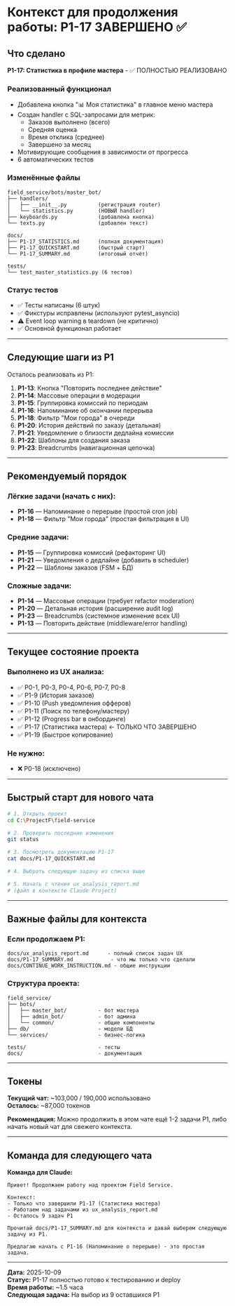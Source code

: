 # Контекст для продолжения работы: P1-17 ЗАВЕРШЕНО ✅

## Что сделано

**P1-17: Статистика в профиле мастера** - ✅ ПОЛНОСТЬЮ РЕАЛИЗОВАНО

### Реализованный функционал
- Добавлена кнопка "📊 Моя статистика" в главное меню мастера
- Создан handler с SQL-запросами для метрик:
  - Заказов выполнено (всего)
  - Средняя оценка
  - Время отклика (среднее)
  - Завершено за месяц
- Мотивирующие сообщения в зависимости от прогресса
- 6 автоматических тестов

### Изменённые файлы
```
field_service/bots/master_bot/
├── handlers/
│   ├── __init__.py          (регистрация router)
│   └── statistics.py        (НОВЫЙ handler)
├── keyboards.py             (добавлена кнопка)
└── texts.py                 (добавлен текст)

docs/
├── P1-17_STATISTICS.md      (полная документация)
├── P1-17_QUICKSTART.md      (быстрый старт)
└── P1-17_SUMMARY.md         (итоговый отчёт)

tests/
└── test_master_statistics.py (6 тестов)
```

### Статус тестов
- ✅ Тесты написаны (6 штук)
- ✅ Фикстуры исправлены (используют pytest_asyncio)
- ⚠️ Event loop warning в teardown (не критично)
- ✅ Основной функционал работает

---

## Следующие шаги из P1

Осталось реализовать из P1:

1. **P1-13**: Кнопка "Повторить последнее действие"
2. **P1-14**: Массовые операции в модерации  
3. **P1-15**: Группировка комиссий по периодам
4. **P1-16**: Напоминание об окончании перерыва
5. **P1-18**: Фильтр "Мои города" в очереди
6. **P1-20**: История действий по заказу (детальная)
7. **P1-21**: Уведомление о близости дедлайна комиссии
8. **P1-22**: Шаблоны для создания заказа
9. **P1-23**: Breadcrumbs (навигационная цепочка)

---

## Рекомендуемый порядок

### Лёгкие задачи (начать с них):
- **P1-16** — Напоминание о перерыве (простой cron job)
- **P1-18** — Фильтр "Мои города" (простая фильтрация в UI)

### Средние задачи:
- **P1-15** — Группировка комиссий (рефакторинг UI)
- **P1-21** — Уведомления о дедлайне (добавить в scheduler)
- **P1-22** — Шаблоны заказов (FSM + БД)

### Сложные задачи:
- **P1-14** — Массовые операции (требует refactor moderation)
- **P1-20** — Детальная история (расширение audit log)
- **P1-23** — Breadcrumbs (системное изменение всех UI)
- **P1-13** — Повторить действие (middleware/error handling)

---

## Текущее состояние проекта

### Выполнено из UX анализа:
- ✅ P0-1, P0-3, P0-4, P0-6, P0-7, P0-8
- ✅ P1-9 (История заказов)
- ✅ P1-10 (Push уведомления офферов)
- ✅ P1-11 (Поиск по телефону/мастеру)
- ✅ P1-12 (Progress bar в онбординге)
- ✅ P1-17 (Статистика мастера) ← ТОЛЬКО ЧТО ЗАВЕРШЕНО
- ✅ P1-19 (Быстрое копирование)

### Не нужно:
- ❌ P0-18 (исключено)

---

## Быстрый старт для нового чата

```bash
# 1. Открыть проект
cd C:\ProjectF\field-service

# 2. Проверить последние изменения
git status

# 3. Посмотреть документацию P1-17
cat docs/P1-17_QUICKSTART.md

# 4. Выбрать следующую задачу из списка выше

# 5. Начать с чтения ux_analysis_report.md
# (файл в контексте Claude Project)
```

---

## Важные файлы для контекста

### Если продолжаем P1:
```
docs/ux_analysis_report.md      - полный список задач UX
docs/P1-17_SUMMARY.md            - что мы только что сделали
docs/CONTINUE_WORK_INSTRUCTION.md - общие инструкции
```

### Структура проекта:
```
field_service/
├── bots/
│   ├── master_bot/          - бот мастера
│   ├── admin_bot/           - бот админа
│   └── common/              - общие компоненты
├── db/                      - модели БД
└── services/                - бизнес-логика

tests/                       - тесты
docs/                        - документация
```

---

## Токены

**Текущий чат:** ~103,000 / 190,000 использовано  
**Осталось:** ~87,000 токенов

**Рекомендация:** Можно продолжить в этом чате ещё 1-2 задачи P1, либо начать новый чат для свежего контекста.

---

## Команда для следующего чата

**Команда для Claude:**
```
Привет! Продолжаем работу над проектом Field Service.

Контекст:
- Только что завершили P1-17 (Статистика мастера)
- Работаем над задачами из ux_analysis_report.md
- Осталось 9 задач P1

Прочитай docs/P1-17_SUMMARY.md для контекста и давай выберем следующую задачу из P1.

Предлагаю начать с P1-16 (Напоминание о перерыве) - это простая задача.
```

---

**Дата:** 2025-10-09  
**Статус:** P1-17 полностью готово к тестированию и deploy  
**Время работы:** ~1.5 часа  
**Следующая задача:** На выбор из 9 оставшихся P1
